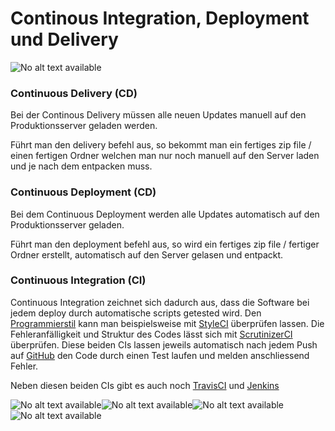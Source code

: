 # Continous Integration, Deployment und Delivery
![No alt text available](/de/wiki/divers/development-integration-deployment.png)
### Continuous Delivery (CD)
Bei der Continous Delivery müssen alle neuen Updates manuell auf den Produktionsserver geladen werden.


Führt man den delivery befehl aus, so bekommt man ein fertiges zip file / einen fertigen Ordner welchen man nur noch manuell auf den Server laden und je nach dem entpacken muss.





### Continuous Deployment (CD)
Bei dem Continuous Deployment werden alle Updates automatisch auf den Produktionsserver geladen.


Führt man den deployment befehl aus, so wird ein fertiges zip file / fertiger Ordner erstellt, automatisch auf den Server gelasen und entpackt.





### Continuous Integration (CI)
Continuous Integration zeichnet sich dadurch aus, dass die Software bei jedem deploy durch automatische scripts getested wird. Den [Programmierstil](/de/wiki/programmiersprachen/programmiertipps#lesbarkeit) kann man beispielsweise mit [StyleCI](https://styleci.io/) überprüfen lassen. Die Fehleranfälligkeit und Struktur des Codes lässt sich mit [ScrutinizerCI](https://scrutinizer-ci.com/) überprüfen. Diese beiden CIs lassen jeweils automatisch nach jedem Push auf [GitHub](https://www.github.com/) den Code durch einen Test laufen und melden anschliessend Fehler.


Neben diesen beiden CIs gibt es auch noch [TravisCI](https://travis-ci.org/) und [Jenkins](https://jenkins.io/)


![No alt text available](/de/wiki/divers/style-ci.png)![No alt text available](/de/wiki/divers/scrudinizer-ci.png)![No alt text available](/de/wiki/divers/travis-ci.png)![No alt text available](/de/wiki/divers/jenkins-ci.png)
